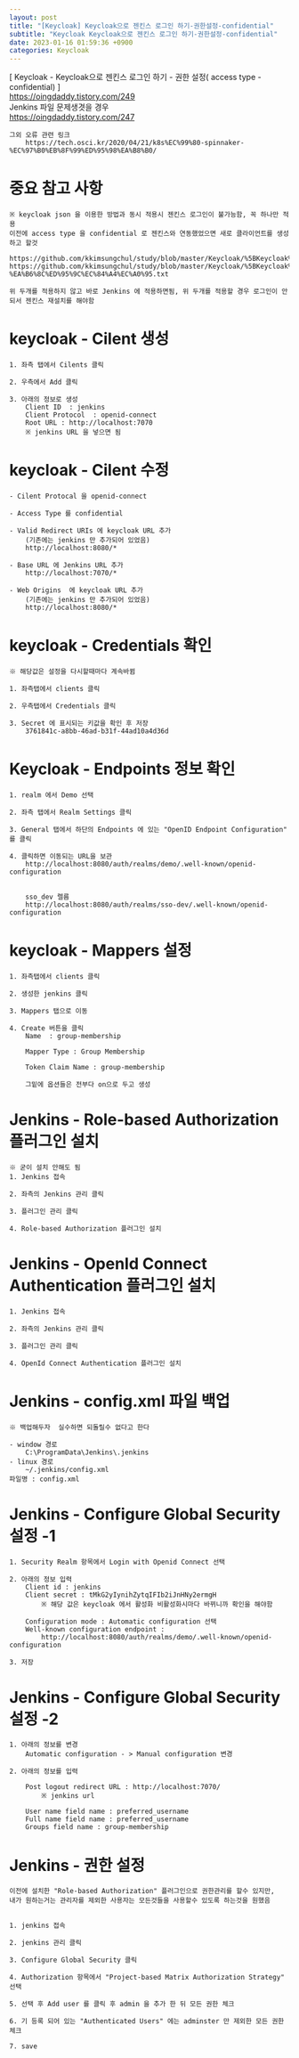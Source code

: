 ```yaml
---  
layout: post  
title: "[Keycloak] Keycloak으로 젠킨스 로그인 하기-권한설정-confidential"  
subtitle: "Keycloak Keycloak으로 젠킨스 로그인 하기-권한설정-confidential"  
date: 2023-01-16 01:59:36 +0900  
categories: Keycloak  
---  
```

[ Keycloak - Keycloak으로 젠킨스 로그인 하기 - 권한 설정( access type - confidential) ]  
	https://oingdaddy.tistory.com/249  
	Jenkins 파일 문제생겻을 경우  
		https://oingdaddy.tistory.com/247  
  
	그외 오류 관련 링크  
		https://tech.osci.kr/2020/04/21/k8s%EC%99%80-spinnaker-%EC%97%B0%EB%8F%99%ED%95%98%EA%B8%B0/  
  
  
  
# 중요 참고 사항  
	※ keycloak json 을 이용한 방법과 동시 적용시 젠킨스 로그인이 불가능함, 꼭 하나만 적용  
	이전에 access type 을 confidential 로 젠킨스와 연동했었으면 새로 클라이언트를 생성하고 할것  
  
	https://github.com/kkimsungchul/study/blob/master/Keycloak/%5BKeycloak%5D%20Keycloak%EC%9C%BC%EB%A1%9C%20%EC%A0%A0%ED%82%A8%EC%8A%A4%20%EB%A1%9C%EA%B7%B8%EC%9D%B8%20%ED%95%98%EA%B8%B0.txt  
	https://github.com/kkimsungchul/study/blob/master/Keycloak/%5BKeycloak%5D%20Keycloak%EC%9C%BC%EB%A1%9C%20%EC%A0%A0%ED%82%A8%EC%8A%A4%20%EB%A1%9C%EA%B7%B8%EC%9D%B8%20%ED%95%98%EA%B8%B0-%EA%B6%8C%ED%95%9C%EC%84%A4%EC%A0%95.txt  
  
	위 두개를 적용하지 않고 바로 Jenkins 에 적용하면됨, 위 두개를 적용할 경우 로그인이 안되서 젠킨스 재설치를 해야함  
  
  
  
# keycloak - Cilent 생성  
  
	1. 좌측 탭에서 Cilents 클릭  
  
	2. 우측에서 Add 클릭  
  
	3. 아래의 정보로 생성  
		Client ID  : jenkins  
		Client Protocol  : openid-connect  
		Root URL : http://localhost:7070  
		※ jenkins URL 을 넣으면 됨  
  
# keycloak - Cilent 수정  
	  
	- Cilent Protocal 을 openid-connect   
	  
	- Access Type 를 confidential   
  
	- Valid Redirect URIs 에 keycloak URL 추가  
		(기존에는 jenkins 만 추가되어 있었음)  
		http://localhost:8080/*  
  
	- Base URL 에 Jenkins URL 추가  
		http://localhost:7070/*  
  
	- Web Origins  에 keycloak URL 추가  
		(기존에는 jenkins 만 추가되어 있었음)  
		http://localhost:8080/*  
  
# keycloak - Credentials 확인  
	※ 해당값은 설정을 다시할때마다 계속바뀜  
	  
	1. 좌측탭에서 clients 클릭  
  
	2. 우측탭에서 Credentials 클릭  
	  
	3. Secret 에 표시되는 키값을 확인 후 저장  
		3761841c-a8bb-46ad-b31f-44ad10a4d36d  
	  
  
# Keycloak - Endpoints 정보 확인  
	  
	1. realm 에서 Demo 선택  
  
	2. 좌측 탭에서 Realm Settings 클릭  
  
	3. General 탭에서 하단의 Endpoints 에 있는 "OpenID Endpoint Configuration" 를 클릭  
  
	4. 클릭하면 이동되는 URL을 보관  
		http://localhost:8080/auth/realms/demo/.well-known/openid-configuration  
		  
		  
		sso_dev 렐름  
		http://localhost:8080/auth/realms/sso-dev/.well-known/openid-configuration  
  
  
  
  
  
# keycloak - Mappers 설정  
	1. 좌측탭에서 clients 클릭  
  
	2. 생성한 jenkins 클릭  
  
	3. Mappers 탭으로 이동  
  
	4. Create 버튼을 클릭  
		Name  : group-membership  
		  
		Mapper Type : Group Membership  
  
		Token Claim Name : group-membership  
		  
		그밑에 옵션들은 전부다 on으로 두고 생성  
  
  
  
# Jenkins - Role-based Authorization 플러그인 설치  
	※ 굳이 설치 안해도 됨  
	1. Jenkins 접속  
  
	2. 좌측의 Jenkins 관리 클릭  
  
	3. 플러그인 관리 클릭  
  
	4. Role-based Authorization 플러그인 설치  
  
  
  
# Jenkins - OpenId Connect Authentication 플러그인 설치  
  
	1. Jenkins 접속  
  
	2. 좌측의 Jenkins 관리 클릭  
  
	3. 플러그인 관리 클릭  
  
	4. OpenId Connect Authentication 플러그인 설치  
  
  
# Jenkins - config.xml 파일 백업  
	※ 백업해두자  실수하면 되돌릴수 없다고 한다  
  
	- window 경로  
		C:\ProgramData\Jenkins\.jenkins  
	- linux 경로  
		~/.jenkins/config.xml  
	파일명 : config.xml  
  
  
# Jenkins - Configure Global Security 설정 -1  
	  
	1. Security Realm 항목에서 Login with Openid Connect 선택  
  
	2. 아래의 정보 입력  
		Client id : jenkins  
		Client secret : tMkG2yIynihZytqIFIb2iJnHNy2ermgH  
			※ 해당 값은 keycloak 에서 활성화 비활성화시마다 바뀌니까 확인을 해야함  
  
		Configuration mode : Automatic configuration 선택  
		Well-known configuration endpoint :   
			http://localhost:8080/auth/realms/demo/.well-known/openid-configuration  
	  
	3. 저장  
  
  
# Jenkins - Configure Global Security 설정 -2  
	  
	1. 아래의 정보를 변경  
		Automatic configuration - > Manual configuration 변경  
	  
	2. 아래의 정보를 입력  
  
		Post logout redirect URL : http://localhost:7070/  
			※ jenkins url  
  
		User name field name : preferred_username  
		Full name field name : preferred_username  
		Groups field name : group-membership  
  
  
  
# Jenkins - 권한 설정  
	이전에 설치한 "Role-based Authorization" 플러그인으로 권한관리를 할수 있지만,  
	내가 원하는거는 관리자를 제외한 사용자는 모든것들을 사용할수 있도록 하는것을 원했음  
	  
  
	1. jenkins 접속  
	  
	2. jenkins 관리 클릭  
  
	3. Configure Global Security 클릭  
  
	4. Authorization 항목에서 "Project-based Matrix Authorization Strategy" 선택  
  
	5. 선택 후 Add user 를 클릭 후 admin 을 추가 한 뒤 모든 권한 체크  
  
	6. 기 등록 되어 있는 "Authenticated Users" 에는 adminster 만 제외한 모든 권한 체크   
  
	7. save  
